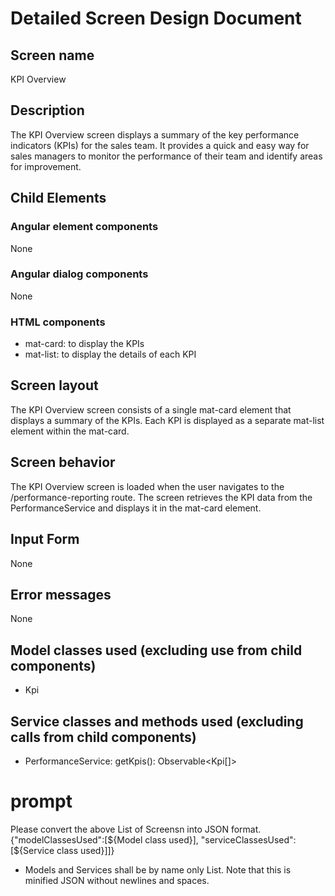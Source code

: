 # Detailed Screen Design Document
## Screen name
KPI Overview

## Description
The KPI Overview screen displays a summary of the key performance indicators (KPIs) for the sales team. It provides a quick and easy way for sales managers to monitor the performance of their team and identify areas for improvement.

## Child Elements
### Angular element components
None

### Angular dialog components
None

### HTML components
- mat-card: to display the KPIs
- mat-list: to display the details of each KPI

## Screen layout
The KPI Overview screen consists of a single mat-card element that displays a summary of the KPIs. Each KPI is displayed as a separate mat-list element within the mat-card.

## Screen behavior
The KPI Overview screen is loaded when the user navigates to the /performance-reporting route. The screen retrieves the KPI data from the PerformanceService and displays it in the mat-card element.

## Input Form
None

## Error messages
None

## Model classes used (excluding use from child components)
- Kpi

## Service classes and methods used (excluding calls from child components)
- PerformanceService: getKpis(): Observable<Kpi[]>


# prompt
Please convert the above List of Screensn into JSON format.
{"modelClassesUsed":[${Model class used}], "serviceClassesUsed":[${Service class used}]]}
* Models and Services shall be by name only List.
Note that this is minified JSON without newlines and spaces.